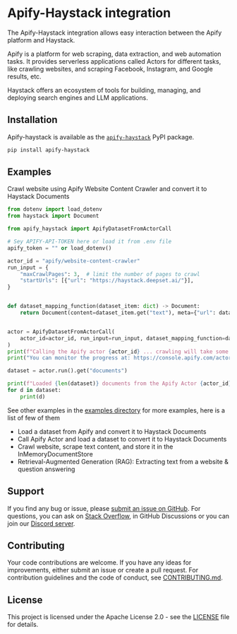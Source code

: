 # Apify-Haystack integration

The Apify-Haystack integration allows easy interaction between the Apify platform and Haystack.

Apify is a platform for web scraping, data extraction, and web automation tasks.
It provides serverless applications called Actors for different tasks, like crawling websites, and scraping Facebook, Instagram, and Google results, etc.

Haystack offers an ecosystem of tools for building, managing, and deploying search engines and LLM applications.

## Installation

Apify-haystack is available as the [`apify-haystack`](https://pypi.org/project/apify-haystack/) PyPI package.

```sh
pip install apify-haystack
```

## Examples

Crawl website using Apify Website Content Crawler and convert it to Haystack Documents

```python
from dotenv import load_dotenv
from haystack import Document

from apify_haystack import ApifyDatasetFromActorCall

# Sey APIFY-API-TOKEN here or load it from .env file
apify_token = "" or load_dotenv()

actor_id = "apify/website-content-crawler"
run_input = {
    "maxCrawlPages": 3,  # limit the number of pages to crawl
    "startUrls": [{"url": "https://haystack.deepset.ai/"}],
}


def dataset_mapping_function(dataset_item: dict) -> Document:
    return Document(content=dataset_item.get("text"), meta={"url": dataset_item.get("url")})


actor = ApifyDatasetFromActorCall(
    actor_id=actor_id, run_input=run_input, dataset_mapping_function=dataset_mapping_function
)
print(f"Calling the Apify actor {actor_id} ... crawling will take some time ...")
print("You can monitor the progress at: https://console.apify.com/actors/runs")

dataset = actor.run().get("documents")

print(f"Loaded {len(dataset)} documents from the Apify Actor {actor_id}:")
for d in dataset:
    print(d)
```

See other examples in the [examples directory](https://github.com/apify/apify-haystack/blob/master/src/apify_haystack/examples) for more examples, here is a list of few of them

- Load a dataset from Apify and convert it to Haystack Documents
- Call Apify Actor and load a dataset to convert it to Haystack Documents
- Crawl website, scrape text content, and store it in the InMemoryDocumentStore
- Retrieval-Augmented Generation (RAG): Extracting text from a website & question answering

## Support

If you find any bug or issue, please [submit an issue on GitHub](https://github.com/apify/apify-haystack/issues).
For questions, you can ask on [Stack Overflow](https://stackoverflow.com/questions/tagged/apify), in GitHub Discussions or you can join our [Discord server](https://discord.com/invite/jyEM2PRvMU).

## Contributing

Your code contributions are welcome.
If you have any ideas for improvements, either submit an issue or create a pull request.
For contribution guidelines and the code of conduct, see [CONTRIBUTING.md](https://github.com/apify/apify-haystack/blob/master/CONTRIBUTING.md).

## License

This project is licensed under the Apache License 2.0 - see the [LICENSE](https://github.com/apify/apify-haystack/blob/master/LICENSE) file for details.
